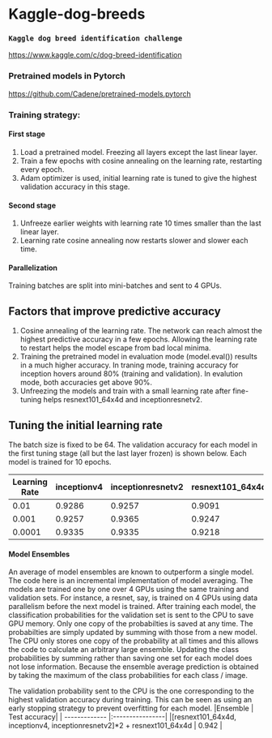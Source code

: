 # Kaggle-dog-breeds
### ```Kaggle dog breed identification challenge```

https://www.kaggle.com/c/dog-breed-identification

### Pretrained models in Pytorch

https://github.com/Cadene/pretrained-models.pytorch

### Training strategy:
#### First stage
1) Load a pretrained model. Freezing all layers except the last linear layer.
2) Train a few epochs with cosine annealing on the learning rate, restarting every epoch.
3) Adam optimizer is used, initial learning rate is tuned to give the highest validation accuracy in this stage.

#### Second stage
1) Unfreeze earlier weights with learning rate 10 times smaller than the last linear layer. 
2) Learning rate cosine annealing now restarts slower and slower each time.

#### Parallelization
Training batches are split into mini-batches and sent to 4 GPUs. 


## Factors that improve predictive accuracy
1) Cosine annealing of the learning rate. The network can reach almost the highest predictive accuracy in a few epochs. Allowing the learning rate to restart helps the model escape from bad local minima.
2) Training the pretrained model in evaluation mode (model.eval()) results in a much higher accuracy. In traning mode, training accuracy for inception hovers around 80% (training and validation). In evalution mode, both accuracies get above 90%.
3) Unfreezing the models and train with a small learning rate after fine-tuning helps resnext101_64x4d and inceptionresnetv2.

## Tuning the initial learning rate
The batch size is fixed to be 64. The validation accuracy for each model in the first tuning stage (all but the last layer frozen) is shown below. Each model is trained for 10 epochs. 

| Learning Rate |   inceptionv4   | inceptionresnetv2 | resnext101_64x4d|
| ------------- |:----------------|:------------------|:----------------|
| 0.01          |0.9286           |0.9257             | 0.9091          |
| 0.001         |0.9257           |0.9365             | 0.9247          |  
| 0.0001 |0.9335| 0.9335| 0.9218|


#### Model Ensembles
An average of model ensembles are known to outperform a single model. The code here is an incremental implementation of model averaging. The models are trained one by one over 4 GPUs using the same training and validation sets. For instance, a resnet, say, is trained on 4 GPUs using data parallelism before the next model is trained. After training each model, the classification probabilities for the validation set is sent to the CPU to save GPU memory. Only one copy of the probabilties is saved at any time. The probabilties are simply updated by summing with those from a new model. The CPU only stores one copy of the probability at all times and this allows the code to calculate an arbitrary large ensemble. Updating the class probabilities by summing rather than saving one set for each model does not lose information. Because the ensemble average prediction is obtained by taking the maximum of the class probabilities for each class / image.

The validation probability sent to the CPU is the one corresponding to the highest validation accuracy during training. This can be seen as using an early stopping strategy to prevent overfitting for each model.
|Ensemble | Test accuracy|
| ------------- |:----------------|
|[resnext101_64x4d, inceptionv4, inceptionresnetv2]*2 + resnext101_64x4d | 0.942 |
